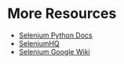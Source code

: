 # More Resources

- [Selenium Python Docs](http://selenium-python.readthedocs.org)
- [SeleniumHQ](http://http://docs.seleniumhq.org/)
- [Selenium Google Wiki](https://code.google.com/p/selenium/w/list)